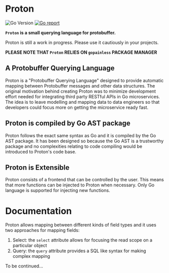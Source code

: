 # Proton
![Go Version](https://img.shields.io/badge/Go-%3E%3D%201.18-%23007d9c)
[![Go report](https://goreportcard.com/badge/github.com/vedadiyan/proton)](https://goreportcard.com/report/github.com/vedadiyan/proton)

**`Proton` is a small querying language for protobuffer.**

Proton is still a work in progress. Please use it cautiously in your projects.

**PLEASE NOTE THAT `Proton` RELIES ON `gopainless` PACKAGE MANAGER**

## A Protobuffer Querying Language

Proton is a "Protobuffer Querying Language" designed to provide automatic mapping between Protobuffer messages and other data structures. The original motivation behind creating Proton was to minimize development effort needed for integrating third party RESTful APIs in Go microservices. The idea is to leave modelling and mapping data to data engineers so that developers could focus more on getting the microservice ready fast. 

## Proton is compiled by Go AST package 
Proton follows the exact same syntax as Go and it is compiled by the Go AST package. It has been designed so because the Go AST is a trustworthy package and no complexities relating to code compiling would be introduced to Proton's code base. 
## Proton is Extensible 
Proton consists of a frontend that can be controlled by the user. This means that more functions can be injected to Proton when necessary. Only Go language is supported for injecting new functions. 

# Documentation 
Proton allows mapping between different kinds of field types and it uses two approaches for mapping fields: 

 1. Select: the `select` attribute allows for focusing the read scope on a particular object 
 2. Query: the `query` attribute provides a SQL like syntax for making complex mapping 

To be continued...

 
